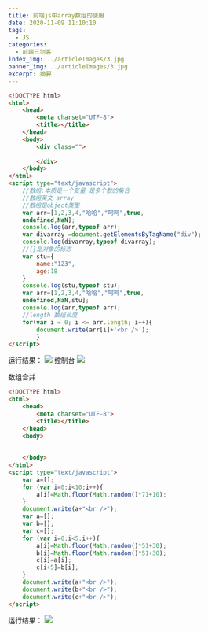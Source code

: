 ```yaml
---
title: 前端js中array数组的使用
date: 2020-11-09 11:10:10
tags:
  - JS
categories:
  - 前端三剑客
index_img: ../articleImages/3.jpg
banner_img: ../articleImages/3.jpg
excerpt: 摘要
---
```

<meta name="referrer" content="no-referrer"/>

```html
<!DOCTYPE html>
<html>
	<head>
		<meta charset="UTF-8">
		<title></title>
	</head>
	<body>
		<div class="">
			
		</div>
	</body>
</html>
<script type="text/javascript">
	//数组:本质是一个变量 是多个数的集合
	//数组英文 array
	//数组是object类型
	var arr=[1,2,3,4,"哈哈","呵呵",true,
	undefined,NaN];
	console.log(arr,typeof arr);
	var divarray =document.getElementsByTagName("div");
	console.log(divarray,typeof divarray);
	//{}是对象的标志
	var stu={
		name:"123",
		age:18
	}
	console.log(stu,typeof stu);
	var arr=[1,2,3,4,"哈哈","呵呵",true,
	undefined,NaN,stu];
	console.log(arr,typeof arr);
	//length 数组长度
	for(var i = 0; i <= arr.length; i++){
		document.write(arr[i]+'<br />');
		}
</script>
```
运行结果：
![](https://img-blog.csdnimg.cn/8ce57539af354918b28b281c6ee2ebe1.png)
控制台
![](https://img-blog.csdnimg.cn/ec19f744e7c3411a99fba0645c0bd530.png)

数组合并

```html
<!DOCTYPE html>
<html>
	<head>
		<meta charset="UTF-8">
		<title></title>
	</head>
	<body>
		
		
	</body>
</html>
<script type="text/javascript">
	var a=[];
	for (var i=0;i<10;i++){
		a[i]=Math.floor(Math.random()*71+10);
	}
	document.write(a+"<br />");
	var a=[];
	var b=[];
	var c=[];
	for (var i=0;i<5;i++){
		a[i]=Math.floor(Math.random()*51+30);
		b[i]=Math.floor(Math.random()*51+30);
		c[i]=a[i];
		c[i+5]=b[i];
	}
	document.write(a+"<br />");
	document.write(b+"<br />");
	document.write(c+"<br />");
</script>
```
运行结果：
![](https://img-blog.csdnimg.cn/574146532b624a97a0210d414916e542.png)


